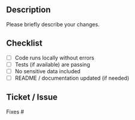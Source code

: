 ## Description

Please briefly describe your changes.

## Checklist

- [ ] Code runs locally without errors
- [ ] Tests (if available) are passing
- [ ] No sensitive data included
- [ ] README / documentation updated (if needed)

## Ticket / Issue

Fixes #
